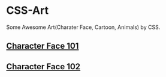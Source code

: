 # CSS-Art
Some Awesome Art(Charater Face, Cartoon, Animals) by CSS. 

## [Character Face 101](https://codepen.io/hrsshainik/full/vYGOEbp)

## [Character Face 102](https://codepen.io/hrsshainik/full/yLONqrj)

